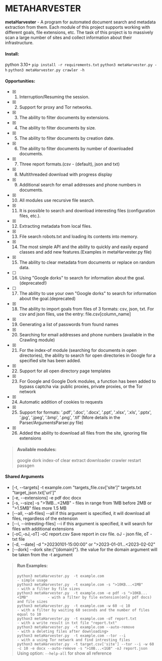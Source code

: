 # METAHARVESTER 
**metaHarvester** - A program for automated document search and metadata extraction from them. 
Each module of this project supports working with different goals, file extensions, etc. 
The task of this project is to massively scan a large number of sites and collect information about their infrastructure. 

#### **Install:**
python 3.10+
`pip install -r requirements.txt`
`python3 metaHarvester.py -h`
`python3 metaHarvester.py crawler -h`

#### **Opportunities**:
- [x] 1. Interruption/Resuming the session.
- [x] 2. Support for proxy and Tor networks.
- [x] 3. The ability to filter documents by extensions.
- [x] 4. The ability to filter documents by size.
- [x] 5. The ability to filter documents by creation date. 
- [x] 6. The ability to filter documents by number of downloaded documents.
- [x] 7. Three report formats.(csv - (default), json and txt)
- [x] 8. Multithreaded download with progress display
- [x] 9. Additional search for email addresses and phone numbers in documents.
- [x] 10. All modules use recursive file search.
- [x] 11. It is possible to search and download interesting files (configuration files, etc.).
- [x] 12. Extracting metadata from local files.
- [x] 13. File search robots.txt and loading its contents into memory.
- [x] 14. The most simple API and the ability to quickly and easily expand classes and add new features.(Examples in metaHarvester.py file)
- [x] 15. The ability to clear metadata from documents or replace on random data.
- [ ] 16. Using "Google dorks" to search for information about the goal.(deprecated!)
- [ ] 17. The ability to use your own "Google dorks" to search for information about the goal.(deprecated)
- [x] 18. The ability to import goals from files of 3 formats: csv, json, txt. For csv and json files, use the entry: file.csv[column_name]
- [x] 19. Generating a list of passwords from found names
- [x] 20. Searching for email addresses and phone numbers (available in the Crawling module)
- [x] 21. For the index-of module (searching for documents in open directories), the ability to search for open directories in Google for a specified site has been added.
- [x] 22. Support for all open directory page templates
- [x] 23. For Google and Google Dork modules, a function has been added to bypass captcha via: public proxies, private proxies, or the Tor network
- [x] 24. Automatic addition of cookies to requests
- [x] 25. Support for formats: '.pdf', '.doc', '.docx', '.ppt', '.xlsx', '.xls', '.pptx', '.jpg', '.jpeg', '.bmp', '.png', '.tif' (More details in the Parser/ArgumentsParser.py file)
- [x] 26. Added the ability to download all files from the site, ignoring file extensions


> #### **Available modules:**
> google
> dork
> index-of
> clear
> extract
> downloader
> crawler
> restart
> passgen


#### **Shared Arguments**
+ [-t,  --targets]               -t     example.com "targets_file.csv['site']" targets.txt "target_json.txt['url']"
+ [-e,  --extensions]            -e     pdf doc docx
+ [-s,  --size]                  -s     ">1MB...<2MB" - files in range from 1MB before 2MB  or ">1.5MB" files more 1.5 MB
+ [--all, --all-files]           --all  if this argument is specified, it will download all files, regardless of the extension
+ [--i, --intresting-files]      --i    if this argument is specified, it will search for files with additional extensions
+ [-oC,-oJ,-oT]                  -oC report.csv   Save report in csv file. oJ - json file, oT - txt file
+ [-d,  --date]                  -d ">20230101-15:00:00" or ">2023-01-01...<2023-02-02"
+ [--dork]                       --dork site:{"{domain}"}.  the value for the domain argument will be taken from the -t argument




> #### **Run Examples:**
> `python3 metaHarvester.py  -t example.com                                  - simple usage`  
> `python3 metaHarvester.py  -t example.com -s ">10KB...<1MB"                - with a filter by file sizes`  
> `python3 metaHarvester.py  -t example.com -e pdf -s ">10KB...<1MB"         - with a filter by file extension(only pdf docs) and file sizes`  
> `python3 metaHarvester.py  -t example.com -w 60 -c 10                      - with a filter by waiting 60 seconds and the number of files equal to 10`  
> `python3 metaHarvester.py  -t example.com -oT report.txt                   - with a write result in txt file "report.txt"`  
> `python3 metaHarvester.py  -t example.com --auto-remove                    - with a deleting files after downloading>`  
> `python3 metaHarvester.py  -t example.com --tor --i                        - with a using Tor network and find intresting files`  
> `python3 metaHarvester.py  -t target.csv['site'] --tor --i -w 60 -c 10 -e docx --auto-remove -s ">10B...<1GB" -oJ report.json`  
Using option: `--help-all` for show all reference
